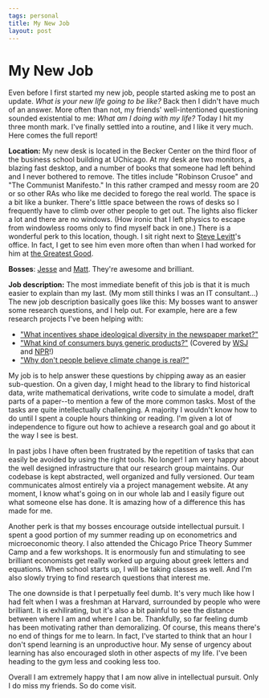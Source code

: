 ```yaml
--- 
tags: personal
title: My New Job
layout: post
---
```


# My New Job

Even before I first started my new job, people started asking me to post an update. _What is your new life going to be like?_ Back then I didn't have much of an answer. More often than not, my friends' well-intentioned questioning sounded existential to me: _What am I doing with my life?_ Today I hit my three month mark. I've finally settled into a routine, and I like it very much. Here comes the full report! 

__Location:__ My new desk is located in the Becker Center on the third floor of the business school building at UChicago. At my desk are two monitors, a blazing fast desktop, and a number of books that someone had left behind and I never bothered to remove. The titles include "Robinson Crusoe" and "The Communist Manifesto." In this rather cramped and messy room are 20 or so other RAs who like me decided to forego the real world. The space is a bit like a bunker. There's little space between the rows of desks so I frequently have to climb over other people to get out. The lights also flicker a lot and there are no windows. (How ironic that I left physics to escape from windowless rooms only to find myself back in one.) There is a wonderful perk to this location, though. I sit right next to [Steve Levitt][steve]'s office. In fact, I get to see him even more often than when I had worked for him at [the Greatest Good][tgg]. 

[steve]: http://pricetheory.uchicago.edu/levitt/
[tgg]: http://greatestgood.com/

__Bosses__: [Jesse][jesse] and [Matt][matt]. They're awesome and brilliant. 

__Job description:__ The most immediate benefit of this job is that it is much easier to explain than my last. (My mom still thinks I was an IT consultant...) The new job description basically goes like this: My bosses want to answer some research questions, and I help out. For example, here are a few research projects I've been helping with:  

* ["What incentives shape ideological diversity in the newspaper market?"][comp]
* ["What kind of consumers buys generic products?"][gen] (Covered by [WSJ][wsj] and [NPR][npr]!) 
* ["Why don't people believe climate change is real?"][crowd]

[jesse]: http://faculty.chicagobooth.edu/jesse.shapiro/
[matt]: http://faculty.chicagobooth.edu/matthew.gentzkow/
[comp]: http://faculty.chicagobooth.edu/jesse.shapiro/research/competition.pdf
[gen]: http://faculty.chicagobooth.edu/jesse.shapiro/research/generics.pdf
[wsj]: http://blogs.wsj.com/economics/2013/06/20/whos-smart-enough-to-buy-generic/
[npr]: http://www.npr.org/blogs/money/2013/07/05/198504001/why-doesnt-everybody-buy-cheap-generic-headache-medicine
[crowd]: http://faculty.chicagobooth.edu/jesse.shapiro/research/crowdout.pdf

My job is to help answer these questions by chipping away as an easier sub-question. On a given day, I might head to the library to find historical data, write mathematical derivations, write code to simulate a model, draft parts of a paper--to mention a few of the more common tasks. Most of the tasks are quite intellectually challenging. A majority I wouldn't know how to do until I spent a couple hours thinking or reading. I'm given a lot of independence to figure out how to achieve a research goal and go about it the way I see is best. 

In past jobs I have often been frustrated by the repetition of tasks that can easily be avoided by using the right tools. No longer! I am very happy about the well designed infrastructure that our research group maintains. Our codebase is kept abstracted, well organized and fully versioned. Our team communicates almost entirely via a project management website. At any moment, I know what's going on in our whole lab and I easily figure out what someone else has done. It is amazing how of a difference this has made for me.  

Another perk is that my bosses encourage outside intellectual pursuit. I spent a good portion of my summer reading up on econometrics and microeconomic theory. I also attended the Chicago Price Theory Summer Camp and a few workshops. It is enormously fun and stimulating to see brilliant economists get really worked up arguing about greek letters and equations. When school starts up, I will be taking classes as well. And I'm also slowly trying to find research questions that interest me. 

The one downside is that I perpetually feel dumb. It's very much like how I had felt when I was a freshman at Harvard, surrounded by people who were brilliant. It is exhilirating, but it's also a bit painful to see the distance between where I am and where I can be. Thankfully, so far feeling dumb has been motivating rather than demoralizing. Of course, this means there's no end of things for me to learn. In fact, I've started to think that an hour I don't spend learning is an unproductive hour. My sense of urgency about learning has also encouraged sloth in other aspects of my life. I've been heading to the gym less and cooking less too. 

Overall I am extremely happy that I am now alive in intellectual pursuit. Only I do miss my friends. So do come visit. 
